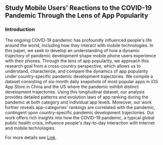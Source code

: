 ## Study Mobile Users’ Reactions to the COVID-19 Pandemic Through the Lens of App Popularity

### Introduction

The ongoing COVID-19 pandemic has profoundly influenced people's life around the world, including how they interact with mobile technologies. In this paper, we seek to develop an understanding of how a dynamic trajectory of pandemic development shape mobile phone users experience with their phones. Through the lens of app popularity, we approach this research goal from a cross-country perspective, which allows us to understand, characterize, and compare the dynamics of app popularity under country-specific pandemic development trajectories. We compile a dataset consisting of six-month daily snapshots of most popular apps in iOS App Store in China and the US where the pandemic exhibit distinct development trajectories. Using this longitudinal dataset, our analysis provides detailed patterns and evolution laws of app ranking during the pandemic at both category and individual app levels. Moreover, our work further reveals app-categories' rankings are correlated with the pandemic, contingent upon country-specific pandemic development trajectories. Our work offers rich insights into how the COVID-19 pandemic, a typical global public health crisis, influence people's day-to-day interaction with Internet and mobile technologies.    

For more details see [Link](https://github.com/app-popularity-covid19/dataset).
